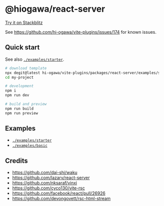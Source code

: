 # @hiogawa/react-server

[Try it on Stackblitz](https://stackblitz.com/edit/github-4eut84?file=README.md)

See https://github.com/hi-ogawa/vite-plugins/issues/174 for known issues.

## Quick start

See also [`./examples/starter`](./examples/starter).

```sh
# download template
npx degit@latest hi-ogawa/vite-plugins/packages/react-server/examples/starter my-project
cd my-project

# development
npm i
npm run dev

# build and preview
npm run build
npm run preview
```

## Examples

- [`./examples/starter`](./examples/starter)
- [`./examples/basic`](./examples/basic)

## Credits

- https://github.com/dai-shi/waku
- https://github.com/lazarv/react-server
- https://github.com/nksaraf/vinxi
- https://github.com/cyco130/vite-rsc
- https://github.com/facebook/react/pull/26926
- https://github.com/devongovett/rsc-html-stream
